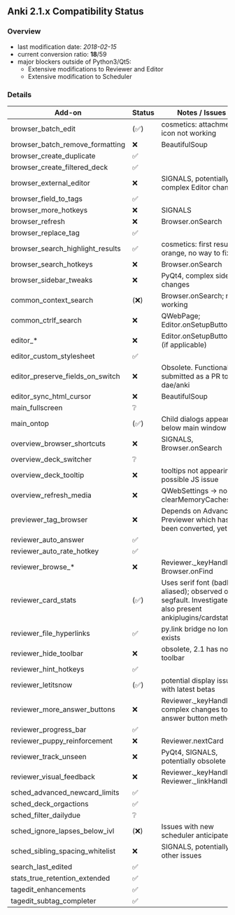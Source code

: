 ## Anki 2.1.x Compatibility Status

### Overview

- last modification date: *2018-02-15*
- current conversion ratio: **18**/59
- major blockers outside of Python3/Qt5:
    + Extensive modifications to Reviewer and Editor
    + Extensive modification to Scheduler

### Details

|              Add-on              |        Status        |                                                Notes / Issues                                                |
|----------------------------------|----------------------|--------------------------------------------------------------------------------------------------------------|
| browser_batch_edit               | (:white_check_mark:) | cosmetics: attachment icon not working                                                                       |
| browser_batch_remove_formatting  | :x:                  | BeautifulSoup                                                                                                |
| browser_create_duplicate         | :white_check_mark:   |                                                                                                              |
| browser_create_filtered_deck     | :white_check_mark:   |                                                                                                              |
| browser_external_editor          | :x:                  | SIGNALS, potentially complex Editor changes                                                                  |
| browser_field_to_tags            | :white_check_mark:   |                                                                                                              |
| browser_more_hotkeys             | :x:                  | SIGNALS                                                                                                      |
| browser_refresh                  | :x:                  | Browser.onSearch                                                                                             |
| browser_replace_tag              | :white_check_mark:   |                                                                                                              |
| browser_search_highlight_results | :white_check_mark:   | cosmetics: first result is orange, no way to fix                                                             |
| browser_search_hotkeys           | :x:                  | Browser.onSearch                                                                                             |
| browser_sidebar_tweaks           | :x:                  | PyQt4, complex sidebar changes                                                                               |
| common_context_search            | (:x:)                | Browser.onSearch; rest working                                                                               |
| common_ctrlf_search              | :x:                  | QWebPage; Editor.onSetupButtons                                                                              |
| editor_*                         | :x:                  | Editor.onSetupButtons (if applicable)                                                                        |
| editor_custom_stylesheet         | :white_check_mark:   |                                                                                                              |
| editor_preserve_fields_on_switch | :x:                  | Obsolete. Functionality submitted as a PR to dae/anki                                                        |
| editor_sync_html_cursor          | :x:                  | BeautifulSoup                                                                                                |
| main_fullscreen                  | :grey_question:      |                                                                                                              |
| main_ontop                       | (:white_check_mark:) | Child dialogs appear below main window                                                                       |
| overview_browser_shortcuts       | :x:                  | SIGNALS, Browser.onSearch                                                                                    |
| overview_deck_switcher           | :grey_question:      |                                                                                                              |
| overview_deck_tooltip            | :x:                  | tooltips not appearing, possible JS issue                                                                    |
| overview_refresh_media           | :x:                  | QWebSettings → no clearMemoryCaches()                                                                        |
| previewer_tag_browser            | :x:                  | Depends on Advanced Previewer which has not been converted, yet                                              |
| reviewer_auto_answer             | :white_check_mark:   |                                                                                                              |
| reviewer_auto_rate_hotkey        | :white_check_mark:   |                                                                                                              |
| reviewer_browse_*                | :x:                  | Reviewer._keyHandler, Browser.onFind                                                                         |
| reviewer_card_stats              | (:white_check_mark:) | Uses serif font (badly aliased); observed one segfault. Investigate if also present ankiplugins/cardstats.py |
| reviewer_file_hyperlinks         | :white_check_mark:   | py.link bridge no longer exists                                                                              |
| reviewer_hide_toolbar            | :x:                  | obsolete, 2.1 has no toolbar                                                                                 |
| reviewer_hint_hotkeys            | :white_check_mark:   |                                                                                                              |
| reviewer_letitsnow               | (:white_check_mark:) | potential display issues with latest betas                                                                   |
| reviewer_more_answer_buttons     | :x:                  | Reviewer._keyHandler, complex changes to answer button methods                                               |
| reviewer_progress_bar            | :white_check_mark:   |                                                                                                              |
| reviewer_puppy_reinforcement     | :x:                  | Reviewer.nextCard                                                                                            |
| reviewer_track_unseen            | :x:                  | PyQt4, SIGNALS, potentially obsolete                                                                         |
| reviewer_visual_feedback         | :x:                  | Reviewer._keyHandler , Reviewer._linkHandler                                                                 |
| sched_advanced_newcard_limits    | :white_check_mark:   |                                                                                                              |
| sched_deck_orgactions            | :white_check_mark:   |                                                                                                              |
| sched_filter_dailydue            | :grey_question:      |                                                                                                              |
| sched_ignore_lapses_below_ivl    | (:x:)                | Issues with new scheduler anticipated                                                                        |
| sched_sibling_spacing_whitelist  | :x:                  | SIGNALS, potentially other issues                                                                            |
| search_last_edited               | :white_check_mark:   |                                                                                                              |
| stats_true_retention_extended    | :white_check_mark:   |                                                                                                              |
| tagedit_enhancements             | :white_check_mark:   |                                                                                                              |
| tagedit_subtag_completer         | :white_check_mark:   |                                                                                                              |

